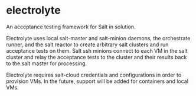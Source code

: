 # electrolyte

An acceptance testing framework for Salt in solution.

Electrolyte uses local salt-master and salt-minion daemons, the orchestrate
runner, and the salt reactor to create arbitrary salt clusters and run
acceptance tests on them.  Salt ssh minions connect to each VM in the salt
cluster and relay the acceptance tests to the cluster and their results back to
the salt master for processing.

Electrolyte requires salt-cloud credentials and configurations in order to
provision VMs.  In the future, support will be added for containers and local
VMs.
